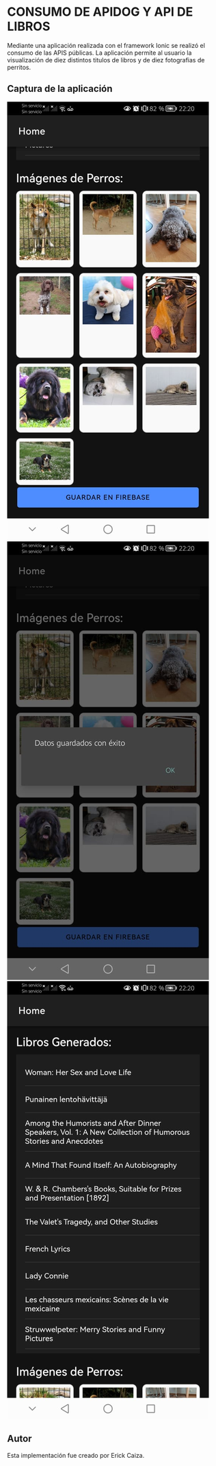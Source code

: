# CONSUMO DE APIDOG Y API DE LIBROS
Mediante una aplicación realizada con el framework Ionic se realizó el consumo de las APIS públicas.
La aplicación permite al usuario la visualización de diez distintos titulos de libros y de diez fotografias de perritos.
## Captura de la aplicación
![API BOOKS](assets/captura1.jpeg)
![API DOG](assets/captura2.jpeg)
![Firebase](assets/captura3.jpeg)



## Autor
Esta implementación  fue creado por  Erick Caiza.